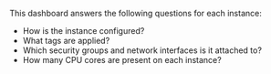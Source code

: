 This dashboard answers the following questions for each instance:

- How is the instance configured?
- What tags are applied?
- Which security groups and network interfaces is it attached to?
- How many CPU cores are present on each instance?
